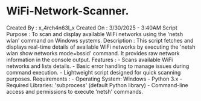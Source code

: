 # WiFi-Network-Scanner.
Created By     : x_4rch4n63l_x
Created On     : 3/30/2025 - 3:40AM
Script Purpose : To scan and display available WiFi networks using the 'netsh wlan' 
                 command on Windows systems.
Description    : This script fetches and displays real-time details of available WiFi
                 networks by executing the 'netsh wlan show networks mode=bssid' 
                 command. It provides raw network information in the console output.
Features       : - Scans available WiFi networks and lists details.
                 - Basic error handling to manage issues during command execution.
                 - Lightweight script designed for quick scanning purposes.
Requirements   : - Operating System: Windows
                 - Python 3.x
                 - Required Libraries: 'subprocess' (default Python library)
                 - Command-line access and permissions to execute 'netsh' commands.
